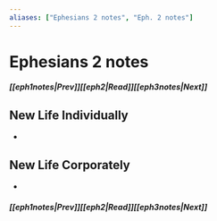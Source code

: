 ```yaml
---
aliases: ["Ephesians 2 notes", "Eph. 2 notes"]
---
```

# Ephesians 2 notes
##### <span class=arrow-left></span>[[eph1notes|Prev]]<span class=navigation-separator></span>[[eph2|Read]]<span class=navigation-separator></span>[[eph3notes|Next]]<span class=arrow-right></span>
## New Life Individually
- 
## New Life Corporately
- 
##### <span class=arrow-left></span>[[eph1notes|Prev]]<span class=navigation-separator></span>[[eph2|Read]]<span class=navigation-separator></span>[[eph3notes|Next]]<span class=arrow-right></span>